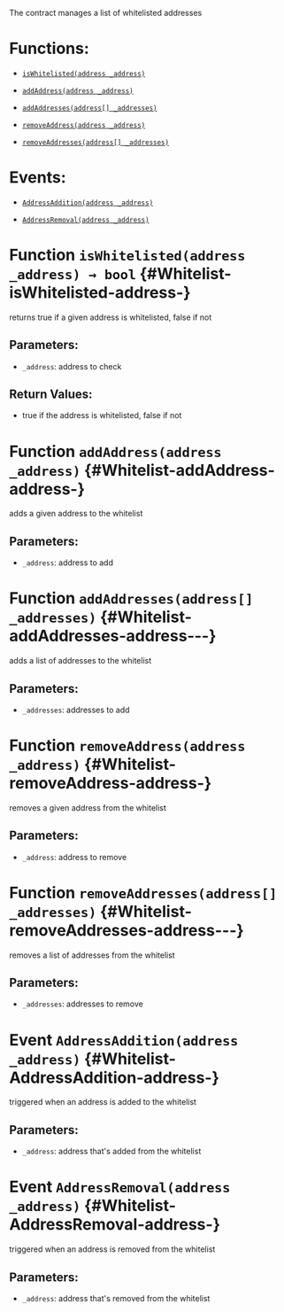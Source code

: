 The contract manages a list of whitelisted addresses

# Functions:

- [`isWhitelisted(address _address)`](#Whitelist-isWhitelisted-address-)

- [`addAddress(address _address)`](#Whitelist-addAddress-address-)

- [`addAddresses(address[] _addresses)`](#Whitelist-addAddresses-address---)

- [`removeAddress(address _address)`](#Whitelist-removeAddress-address-)

- [`removeAddresses(address[] _addresses)`](#Whitelist-removeAddresses-address---)

# Events:

- [`AddressAddition(address _address)`](#Whitelist-AddressAddition-address-)

- [`AddressRemoval(address _address)`](#Whitelist-AddressRemoval-address-)

# Function `isWhitelisted(address _address) → bool` {#Whitelist-isWhitelisted-address-}

returns true if a given address is whitelisted, false if not

## Parameters:

- `_address`: address to check

## Return Values:

- true if the address is whitelisted, false if not

# Function `addAddress(address _address)` {#Whitelist-addAddress-address-}

adds a given address to the whitelist

## Parameters:

- `_address`: address to add

# Function `addAddresses(address[] _addresses)` {#Whitelist-addAddresses-address---}

adds a list of addresses to the whitelist

## Parameters:

- `_addresses`: addresses to add

# Function `removeAddress(address _address)` {#Whitelist-removeAddress-address-}

removes a given address from the whitelist

## Parameters:

- `_address`: address to remove

# Function `removeAddresses(address[] _addresses)` {#Whitelist-removeAddresses-address---}

removes a list of addresses from the whitelist

## Parameters:

- `_addresses`: addresses to remove

# Event `AddressAddition(address _address)` {#Whitelist-AddressAddition-address-}

triggered when an address is added to the whitelist

## Parameters:

- `_address`: address that's added from the whitelist

# Event `AddressRemoval(address _address)` {#Whitelist-AddressRemoval-address-}

triggered when an address is removed from the whitelist

## Parameters:

- `_address`: address that's removed from the whitelist
